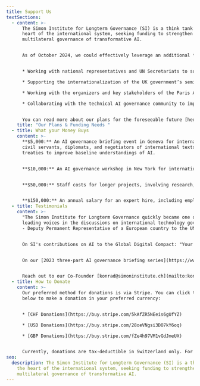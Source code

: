 ```yaml
---
title: Support Us
textSections:
  - content: >-
      The Simon Institute for Longterm Governance (SI) is a think tank at the
      heart of the international system, seeking funding to strengthen the
      multilateral governance of transformative AI. 


      As of October 2024, we could effectively leverage an additional **CHF 3MM to 4.3MM** until the end of 2026. Every contribution directly helps us maintain our independence and achieve sustained financial stability. Our current plans involve: 


      * Working with national representatives and UN Secretariats to support the development of an effective International Scientific Panel on AI; 

      * Supporting the internationalization of the UK government’s seminal international AI safety efforts (AIS Summits, AISI network, State of the Science Report); 

      * Working with the organizers and key stakeholders of the Paris AI Action Summit to harmonize governance efforts across national, regional, and international fora;

      * Collaborating with the technical AI governance community to improve its engagement with international processes.


      You can read more about our plans for the foreseeable future [here](https://www.simoninstitute.ch/blog/post/si%E2%80%99s-post-summit-of-the-future-plans/), and more about our work in our [monthly newsletter](https://us1.campaign-archive.com/home/?u=5d7bba8c78d25d980050b3a16&id=dfb580ce4c). If you’d like to learn more about our work, impact, or plans, our co-founder, Konrad, would be happy to speak with you. Don’t hesitate to reach out for a conversation at [konrad@simoninstitute.ch](mailto:konrad@simoninstitute.ch).
    title: "Our Plans & Funding Needs "
  - title: What your Money Buys
    content: >-
      **$5,000:** An AI governance briefing event in Geneva for international
      civil servants, diplomats, and negotiators of international texts and
      treaties to improve baseline understandings of AI. 


      **$10,000:** An AI governance workshop in New York for international civil servants, diplomats, and negotiators of international texts and treaties to improve baseline understandings of AI. 


      **$50,000:** Staff costs for longer projects, involving research, expert consultation, travel, and diplomatic advising for new international AI governance policies, institutions, and more. 


      **$150,000:** An annual salary for an expert hire, including employer costs, to increase our technical know-how and spearhead recommendations on AI governance.
  - title: Testimonials
    content: >-
      "The Simon Institute for Longterm Governance quickly became one of the
      leading voices in the discussions on international technology governance"
      - Deputy Permanent Representative of a European country to the UN


      On SI's contributions on AI to the Global Digital Compact: "Your expert advice, knowledge and support has been instrumental to this." – Counselor to a Permanent Mission of a European country at the UN 


      On our [2023 three-part AI governance briefing series](https://www.simoninstitute.ch/blog/post/ai-governance-briefing-series-for-permanent-missions-to-the-un-in-geneva/): "I arrived in Geneva in August, and this briefing series was my master class, the most interesting thing I've attended so far." - Permanent Representative of a European country to the UN.


      Reach out to our Co-Founder [konrad@simoninstitute.ch](mailto:konrad@simoninstitute.ch) for more insight into these testimonials or to be introduced to our trusted contacts.
  - title: How to Donate
    content: >-
      Our preferred method for donations is via Stripe. You can click the links
      below to make a donation in your preferred currency:


      * [CHF Donations](https://buy.stripe.com/5kAfZR5NEeis6gUfYZ)

      * [USD Donations](https://buy.stripe.com/28oeVNgsi3DO7kY6oq)

      * [GBP Donations](https://buy.stripe.com/fZe4h97VM1vGdJmeUX)


      Currently, donations are tax-deductible in Switzerland only. For tax-deductible donations from other countries, or to inquire about larger donations, please get in touch with our Co-Founder at konrad@simoninstitute.ch!
seo:
  description: The Simon Institute for Longterm Governance (SI) is a think tank at
    the heart of the international system, seeking funding to strengthen the
    multilateral governance of transformative AI.
---
```

